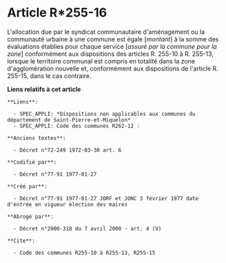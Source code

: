 # Article R*255-16

L'allocation due par le syndicat communautaire d'aménagement ou la communauté urbaine à une commune est égale [*montant*] à
la somme des évaluations établies pour chaque service [*assuré par la commune pour la zone*] conformément aux dispositions
des articles R. 255-10 à R. 255-13, lorsque le territoire communal est compris en totalité dans la zone d'agglomération
nouvelle et, conformément aux dispositions de l'article R. 255-15, dans le cas contraire.

**Liens relatifs à cet article**

	**Liens**:

	  - SPEC_APPLI: *Dispositions non applicables aux communes du département de Saint-Pierre-et-Miquelon*
	  - SPEC_APPLI: Code des communes R262-12 :

	**Anciens textes**:

	  - Décret n°72-249 1972-03-30 art. 6

	**Codifié par**:

	  - Décret n°77-91 1977-01-27

	**Créé par**:

	  - Décret n°77-91 1977-01-27 JORF et JONC 3 février 1977 date d'entrée en vigueur élection des maires

	**Abrogé par**:

	  - Décret n°2000-318 du 7 avril 2000 - art. 4 (V)

	**Cite**:

	  - Code des communes R255-10 à R255-13, R255-15
